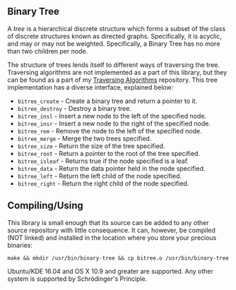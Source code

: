 ## Binary Tree ##

A <em>tree</em> is a hierarchical discrete structure which forms a subset of
the class of discrete structures known as directed graphs. Specifically, it is
acyclic, and may or may not be weighted. Specifically, a Binary Tree has no
more than two children per node.
<!-- TODO: insert the tree picture here. -->

The structure of trees lends itself to different ways of traversing the tree.
Traversing algorithms are not implemented as a part of this library, but they
can be found as a part of my
<a href="https://github.com/AmateurECE/Tree-Traversal">Traversing
Algorithms</a> repository. This tree implementation has a diverse interface,
explained below:

* `bitree_create` - Create a binary tree and return a pointer to it.
* `bitree_destroy` - Destroy a binary tree.
* `bitree_insl` - Insert a new node to the left of the specified node.
* `bitree_insr` - Insert a new node to the right of the specified node.
* `bitree_rem` - Remove the node to the left of the specified node.
* `bitree_merge` - Merge the two trees specified.
* `bitree_size` - Return the size of the tree specified.
* `bitree_root` - Return a pointer to the root of the tree specified.
* `bitree_isleaf` - Returns true if the node specified is a leaf.
* `bitree_data` - Return the data pointer held in the node specified.
* `bitree_left` - Return the left child of the node specified.
* `bitree_right` - Return the right child of the node specified.

## Compiling/Using ##

This library is small enough that its source can be added to any other source
repository with little consequence. It can, however, be compiled (NOT linked)
and installed in the location where you store your precious binaries:

`make && mkdir /usr/bin/binary-tree && cp bitree.o /usr/bin/binary-tree`

Ubuntu/KDE 16.04 and OS X 10.9 and greater are supported. Any other system is
supported by Schr&#246;dinger's Principle.
